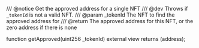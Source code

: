 /// @notice Get the approved address for a single NFT
/// @dev Throws if `_tokenId` is not a valid NFT.
/// @param _tokenId The NFT to find the approved address for
/// @return The approved address for this NFT, or the zero address if there is none

function getApproved(uint256 _tokenId) external view returns (address);
